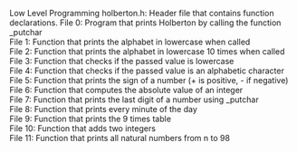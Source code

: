 Low Level Programming
holberton.h: Header file that contains function declarations.
File 0: Program that prints Holberton by calling the function \_putchar<br>
File 1: Function that prints the alphabet in lowercase when called<br>
File 2: Function that prints the alphabet in lowercase 10 times when called<br>
File 3: Function that checks if the passed value is lowercase<br>
File 4: Function that checks if the passed value is an alphabetic character<br>
File 5: Function that prints the sign of a number (+ is positive, - if negative)<br>
File 6: Function that computes the absolute value of an integer<br>
File 7: Function that prints the last digit of a number using \_putchar<br>
File 8: Function that prints every minute of the day<br>
File 9: Function that prints the 9 times table<br>
File 10: Function that adds two integers<br> 
File 11: Function that prints all natural numbers from n to 98<br>
